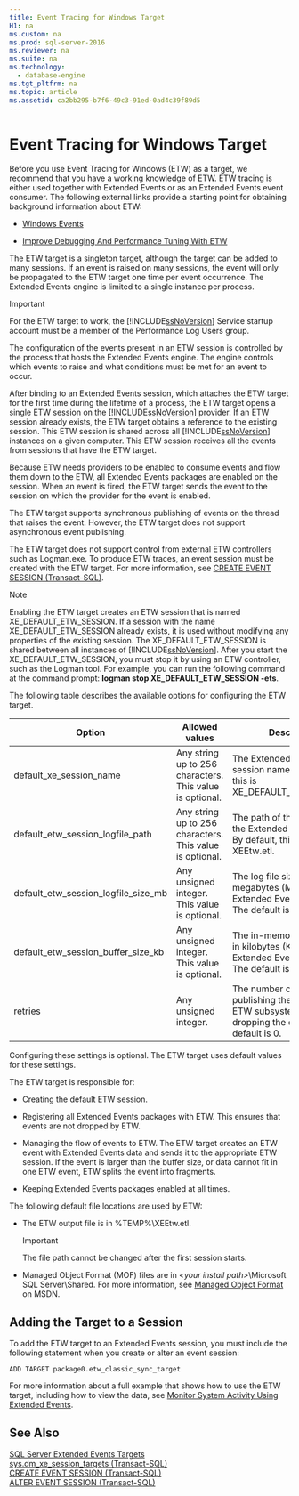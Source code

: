 ```yaml
---
title: Event Tracing for Windows Target
H1: na
ms.custom: na
ms.prod: sql-server-2016
ms.reviewer: na
ms.suite: na
ms.technology: 
  - database-engine
ms.tgt_pltfrm: na
ms.topic: article
ms.assetid: ca2bb295-b7f6-49c3-91ed-0ad4c39f89d5
---
```

# Event Tracing for Windows Target
  Before you use Event Tracing for Windows \(ETW\) as a target, we recommend that you have a working knowledge of ETW. ETW tracing is either used together with Extended Events or as an Extended Events event consumer. The following external links provide a starting point for obtaining background information about ETW:  
  
-   [Windows Events](http://go.microsoft.com/fwlink/?LinkId=92380)  
  
-   [Improve Debugging And Performance Tuning With ETW](http://go.microsoft.com/fwlink/?LinkId=92381)  
  
 The ETW target is a singleton target, although the target can be added to many sessions. If an event is raised on many sessions, the event will only be propagated to the ETW target one time per event occurrence. The Extended Events engine is limited to a single instance per process.  
  
> [!IMPORTANT]  
>  For the ETW target to work, the [!INCLUDE[ssNoVersion](../../Token/Other/ssNoVersion_md.md)] Service startup account must be a member of the Performance Log Users group.  
  
 The configuration of the events present in an ETW session is controlled by the process that hosts the Extended Events engine. The engine controls which events to raise and what conditions must be met for an event to occur.  
  
 After binding to an Extended Events session, which attaches the ETW target for the first time during the lifetime of a process, the ETW target opens a single ETW session on the [!INCLUDE[ssNoVersion](../../Token/Other/ssNoVersion_md.md)] provider. If an ETW session already exists, the ETW target obtains a reference to the existing session. This ETW session is shared across all [!INCLUDE[ssNoVersion](../../Token/Other/ssNoVersion_md.md)] instances on a given computer. This ETW session receives all the events from sessions that have the ETW target.  
  
 Because ETW needs providers to be enabled to consume events and flow them down to the ETW, all Extended Events packages are enabled on the session. When an event is fired, the ETW target sends the event to the session on which the provider for the event is enabled.  
  
 The ETW target supports synchronous publishing of events on the thread that raises the event. However, the ETW target does not support asynchronous event publishing.  
  
 The ETW target does not support control from external ETW controllers such as Logman.exe. To produce ETW traces, an event session must be created with the ETW target. For more information, see [CREATE EVENT SESSION &#40;Transact-SQL&#41;](../Topic/CREATE%20EVENT%20SESSION%20\(Transact-SQL\).md).  
  
> [!NOTE]  
>  Enabling the ETW target creates an ETW session that is named XE\_DEFAULT\_ETW\_SESSION. If a session with the name XE\_DEFAULT\_ETW\_SESSION already exists, it is used without modifying any properties of the existing session. The XE\_DEFAULT\_ETW\_SESSION is shared between all instances of [!INCLUDE[ssNoVersion](../../Token/Other/ssNoVersion_md.md)]. After you start the XE\_DEFAULT\_ETW\_SESSION, you must stop it by using an ETW controller, such as the Logman tool. For example, you can run the following command at the command prompt: **logman stop XE\_DEFAULT\_ETW\_SESSION \-ets**.  
  
 The following table describes the available options for configuring the ETW target.  
  
|Option|Allowed values|Description|  
|------------|--------------------|-----------------|  
|default\_xe\_session\_name|Any string up to 256 characters. This value is optional.|The Extended Events session name. By default, this is XE\_DEFAULT\_ETW\_SESSION.|  
|default\_etw\_session\_logfile\_path|Any string up to 256 characters. This value is optional.|The path of the log file for the Extended Events session. By default, this is %TEMP%\\ XEEtw.etl.|  
|default\_etw\_session\_logfile\_size\_mb|Any unsigned integer. This value is optional.|The log file size, in megabytes \(MB\), for the Extended Events session. The default is 20 MB.|  
|default\_etw\_session\_buffer\_size\_kb|Any unsigned integer. This value is optional.|The in\-memory buffer size, in kilobytes \(KB\), for the Extended Events session. The default is 128 KB.|  
|retries|Any unsigned integer.|The number of times to retry publishing the event to the ETW subsystem before dropping the event. The default is 0.|  
  
 Configuring these settings is optional. The ETW target uses default values for these settings.  
  
 The ETW target is responsible for:  
  
-   Creating the default ETW session.  
  
-   Registering all Extended Events packages with ETW. This ensures that events are not dropped by ETW.  
  
-   Managing the flow of events to ETW. The ETW target creates an ETW event with Extended Events data and sends it to the appropriate ETW session. If the event is larger than the buffer size, or data cannot fit in one ETW event, ETW splits the event into fragments.  
  
-   Keeping Extended Events packages enabled at all times.  
  
 The following default file locations are used by ETW:  
  
-   The ETW output file is in %TEMP%\\XEEtw.etl.  
  
    > [!IMPORTANT]  
    >  The file path cannot be changed after the first session starts.  
  
-   Managed Object Format \(MOF\) files are in *\<your install path\>*\\Microsoft SQL Server\\Shared. For more information, see [Managed Object Format](http://go.microsoft.com/fwlink/?LinkId=92851) on MSDN.  
  
## Adding the Target to a Session  
 To add the ETW target to an Extended Events session, you must include the following statement when you create or alter an event session:  
  
```  
ADD TARGET package0.etw_classic_sync_target  
```  
  
 For more information about a full example that shows how to use the ETW target, including how to view the data, see [Monitor System Activity Using Extended Events](../../Topics/TopicNameNotContainA/Monitor-System-Activity-Using-Extended-Events.md).  
  
## See Also  
 [SQL Server Extended Events Targets](../../Topics/TopicNameNotContainA/SQL-Server-Extended-Events-Targets.md)   
 [sys.dm_xe_session_targets &#40;Transact-SQL&#41;](../Topic/sys.dm_xe_session_targets%20\(Transact-SQL\).md)   
 [CREATE EVENT SESSION &#40;Transact-SQL&#41;](../Topic/CREATE%20EVENT%20SESSION%20\(Transact-SQL\).md)   
 [ALTER EVENT SESSION &#40;Transact-SQL&#41;](../Topic/ALTER%20EVENT%20SESSION%20\(Transact-SQL\).md)  
  
  